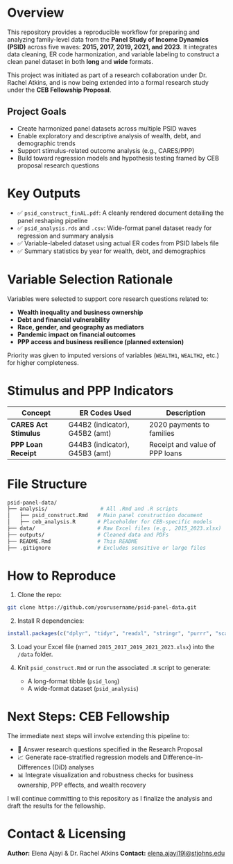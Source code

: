 

# Overview

This repository provides a reproducible workflow for preparing and analyzing family-level data from the **Panel Study of Income Dynamics (PSID)** across five waves: **2015, 2017, 2019, 2021, and 2023**. It integrates data cleaning, ER code harmonization, and variable labeling to construct a clean panel dataset in both **long** and **wide** formats.

This project was initiated as part of a research collaboration under Dr. Rachel Atkins, and is now being extended into a formal research study under the **CEB Fellowship Proposal**.

## Project Goals

- Create harmonized panel datasets across multiple PSID waves
- Enable exploratory and descriptive analysis of wealth, debt, and demographic trends
- Support stimulus-related outcome analysis (e.g., CARES/PPP)
- Build toward regression models and hypothesis testing framed by CEB proposal research questions

# Key Outputs

- ✅ `psid_construct_finAL.pdf`: A cleanly rendered document detailing the panel reshaping pipeline
- ✅ `psid_analysis.rds` and `.csv`: Wide-format panel dataset ready for regression and summary analysis
- ✅ Variable-labeled dataset using actual ER codes from PSID labels file
- ✅ Summary statistics by year for wealth, debt, and demographics

# Variable Selection Rationale

Variables were selected to support core research questions related to:

- **Wealth inequality and business ownership**
- **Debt and financial vulnerability**
- **Race, gender, and geography as mediators**
- **Pandemic impact on financial outcomes**
- **PPP access and business resilience (planned extension)**

Priority was given to imputed versions of variables (`WEALTH1`, `WEALTH2`, etc.) for higher completeness.

# Stimulus and PPP Indicators

| Concept                 | ER Codes Used                 | Description                          |
|-------------------------|-------------------------------|--------------------------------------|
| **CARES Act Stimulus**  | G44B2 (indicator), G45B2 (amt)| 2020 payments to families            |
| **PPP Loan Receipt**    | G44B3 (indicator), G45B3 (amt)| Receipt and value of PPP loans       |

# File Structure

```bash
psid-panel-data/
├── analysis/                 # All .Rmd and .R scripts
│   ├── psid_construct.Rmd   # Main panel construction document
│   ├── ceb_analysis.R       # Placeholder for CEB-specific models
├── data/                    # Raw Excel files (e.g., 2015_2023.xlsx)
├── outputs/                 # Cleaned data and PDFs
├── README.Rmd               # This README
├── .gitignore               # Excludes sensitive or large files
```

# How to Reproduce

1. Clone the repo:

```bash
git clone https://github.com/yourusername/psid-panel-data.git
```

2. Install R dependencies:

```r
install.packages(c("dplyr", "tidyr", "readxl", "stringr", "purrr", "scales", "ggplot2"))
```

3. Load your Excel file (named `2015_2017_2019_2021_2023.xlsx`) into the `/data` folder.

4. Knit `psid_construct.Rmd` or run the associated `.R` script to generate:
   - A long-format tibble (`psid_long`)
   - A wide-format dataset (`psid_analysis`)

# Next Steps: CEB Fellowship

The immediate next steps will involve extending this pipeline to:

- 🧮 Answer research questions specified in the Research Proposal
- 📈 Generate race-stratified regression models and Difference-in-Differences (DiD) analyses
- 📊 Integrate visualization and robustness checks for business ownership, PPP effects, and wealth recovery

I will continue committing to this repository as I finalize the analysis and draft the results for the fellowship.

# Contact & Licensing

**Author:** Elena Ajayi  & Dr. Rachel Atkins
**Contact:** elena.ajayi19l@stjohns.edu  

